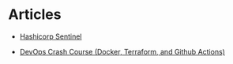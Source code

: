 # Articles

* [Hashicorp Sentinel](https://www.hashicorp.com/blog/announcing-hashicorp-sentinel-0-16)

* [DevOps Crash Course (Docker, Terraform, and Github Actions)](https://www.youtube.com/watch?v=OXE2a8dqIAI)
